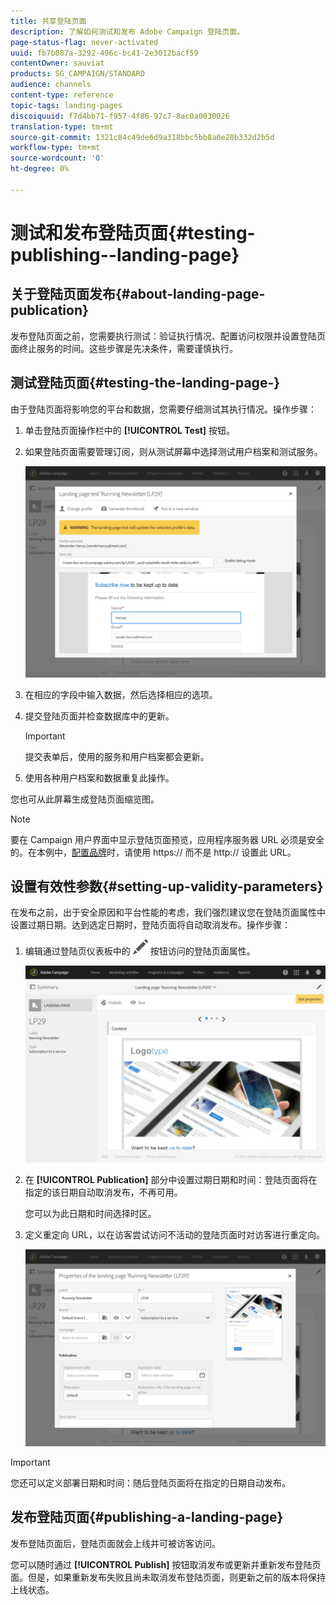 ```yaml
---
title: 共享登陆页面
description: 了解如何测试和发布 Adobe Campaign 登陆页面。
page-status-flag: never-activated
uuid: fb7b087a-3292-496c-bc41-2e3012bacf59
contentOwner: sauviat
products: SG_CAMPAIGN/STANDARD
audience: channels
content-type: reference
topic-tags: landing-pages
discoiquuid: f7d4bb71-f957-4f86-97c7-8ac0a0030026
translation-type: tm+mt
source-git-commit: 1321c84c49de6d9a318bbc5bb8a0e28b332d2b5d
workflow-type: tm+mt
source-wordcount: '0'
ht-degree: 0%

---
```



# 测试和发布登陆页面{#testing-publishing--landing-page}

## 关于登陆页面发布{#about-landing-page-publication}

发布登陆页面之前，您需要执行测试：验证执行情况、配置访问权限并设置登陆页面终止服务的时间。这些步骤是先决条件，需要谨慎执行。

## 测试登陆页面{#testing-the-landing-page-}

由于登陆页面将影响您的平台和数据，您需要仔细测试其执行情况。操作步骤：

1. 单击登陆页面操作栏中的 **[!UICONTROL Test]** 按钮。
1. 如果登陆页面需要管理订阅，则从测试屏幕中选择测试用户档案和测试服务。

   ![](assets/lp_test_2.png)

1. 在相应的字段中输入数据，然后选择相应的选项。
1. 提交登陆页面并检查数据库中的更新。

   >[!IMPORTANT]
   >
   >提交表单后，使用的服务和用户档案都会更新。

1. 使用各种用户档案和数据重复此操作。

您也可从此屏幕生成登陆页面缩览图。

>[!NOTE]
>
>要在 Campaign 用户界面中显示登陆页面预览，应用程序服务器 URL 必须是安全的。在本例中，[配置品牌](../../administration/using/branding.md#configuring-and-using-brands)时，请使用 https:// 而不是 http:// 设置此 URL。

## 设置有效性参数{#setting-up-validity-parameters}

在发布之前，出于安全原因和平台性能的考虑，我们强烈建议您在登陆页面属性中设置过期日期。达到选定日期时，登陆页面将自动取消发布。操作步骤：

1. 编辑通过登陆页仪表板中的 ![](assets/edit_darkgrey-24px.png) 按钮访问的登陆页面属性。

   ![](assets/lp_edit_properties_button.png)

1. 在 **[!UICONTROL Publication]** 部分中设置过期日期和时间：登陆页面将在指定的该日期自动取消发布，不再可用。

   您可以为此日期和时间选择时区。

1. 定义重定向 URL，以在访客尝试访问不活动的登陆页面时对访客进行重定向。

   ![](assets/lp_settings_general.png)

>[!IMPORTANT]
>
>您还可以定义部署日期和时间：随后登陆页面将在指定的日期自动发布。

## 发布登陆页面{#publishing-a-landing-page}

发布登陆页面后，登陆页面就会上线并可被访客访问。

您可以随时通过 **[!UICONTROL Publish]** 按钮取消发布或更新并重新发布登陆页面。但是，如果重新发布失败且尚未取消发布登陆页面，则更新之前的版本将保持上线状态。
